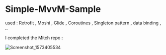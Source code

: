 # Simple-MvvM-Sample
used : Retrofit , Moshi , Glide , Coroutines , Singleton pattern , data binding , ..

I completed the Mitch repo :

![Screenshot_1573405534](https://user-images.githubusercontent.com/26750131/68547700-d6943a80-03f9-11ea-97ac-f0734ef9c872.png)
